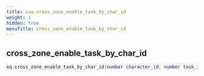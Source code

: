 ```yaml
---
title: Lua cross_zone_enable_task_by_char_id
weight: 1
hidden: true
menuTitle: cross_zone_enable_task_by_char_id
---
```

## cross_zone_enable_task_by_char_id
```lua
eq.cross_zone_enable_task_by_char_id(number character_id, number task_id) -- void
```